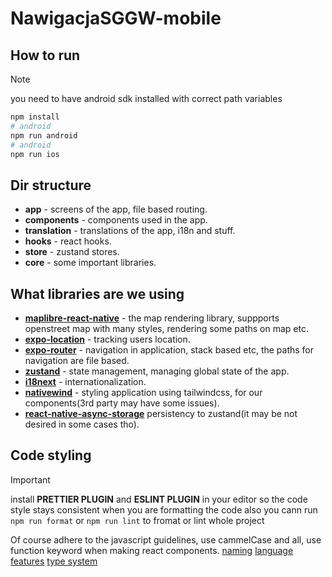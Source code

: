# NawigacjaSGGW-mobile

## How to run

> [!NOTE]
> you need to have android sdk installed with correct path variables

```bash
npm install
# android
npm run android
# android
npm run ios

```

## Dir structure

- **app** - screens of the app, file based routing.
- **components** - components used in the app.
- **translation** - translations of the app, i18n and stuff.
- **hooks** - react hooks.
- **store** - zustand stores.
- **core** - some important libraries.

## What libraries are we using

- [**maplibre-react-native**](https://github.com/maplibre/maplibre-react-native) - the map rendering library, suppports openstreet map with many styles, rendering some paths on map etc.
- [**expo-location**](https://docs.expo.dev/versions/latest/sdk/location/) - tracking users location.
- [**expo-router**](https://docs.expo.dev/router/introduction/) - navigation in application, stack based etc, the paths for navigation are file based.
- [**zustand**](https://github.com/pmndrs/zustand) - state management, managing global state of the app.
- [**i18next**](https://www.i18next.com/) - internationalization.
- [**nativewind**](https://www.nativewind.dev/) - styling application using tailwindcss, for our components(3rd party may have some issues).
- [**react-native-async-storage**](https://github.com/react-native-async-storage/async-storage) persistency to zustand(it may be not desired in some cases tho).

## Code styling

> [!IMPORTANT]
> install **PRETTIER PLUGIN** and **ESLINT PLUGIN** in your editor so the code style stays consistent when you are formatting the code
> also you cann run `npm run format` or `npm run lint` to fromat or lint whole project

Of course adhere to the javascript guidelines, use cammelCase and all,
use function keyword when making react components.
[naming](https://google.github.io/styleguide/tsguide.html#naming)
[language features](https://google.github.io/styleguide/tsguide.html#language-features)
[type system](https://google.github.io/styleguide/tsguide.html#type-system)
